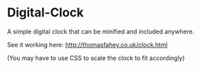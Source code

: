 # Digital-Clock

A simple digital clock that can be minified and included anywhere. 

See it working here: http://thomasfahey.co.uk/clock.html

(You may have to use CSS to scale the clock to fit accordingly)
